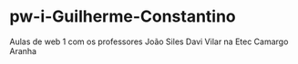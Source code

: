 # pw-i-Guilherme-Constantino
Aulas de web 1 com os professores João Siles Davi Vilar na Etec Camargo Aranha
